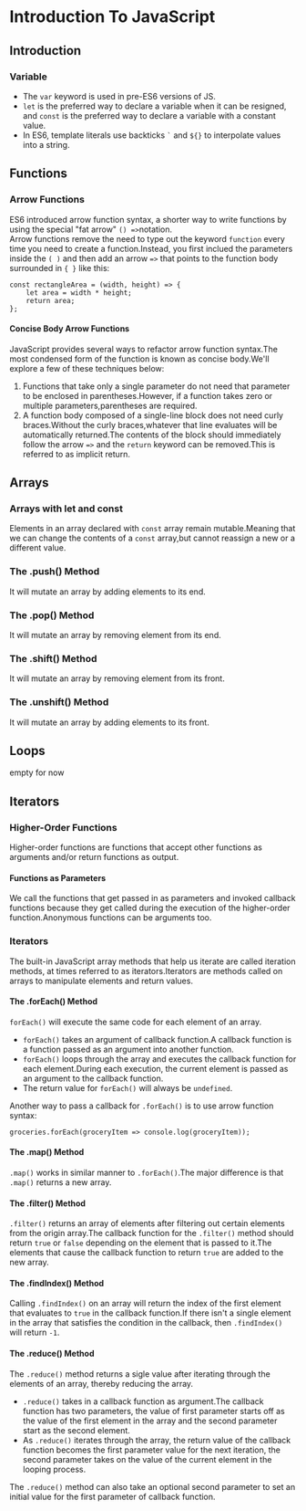 # Introduction To JavaScript
## Introduction
### Variable
- The `var` keyword is used in pre-ES6 versions of JS.
- `let` is the preferred way to declare a variable when it can be resigned, and `const` is the preferred way to declare a variable with a constant value.
- In ES6, template literals use backticks `` ` `` and `${}` to interpolate values into a string.
## Functions
### Arrow Functions
ES6 introduced arrow function syntax, a shorter way to write functions by using the special "fat arrow" `() =>`notation.<br/>
Arrow functions remove the need to type out the keyword `function` every time you need to create a function.Instead, you first inclued the parameters inside the `( )` and then add an arrow `=>` that points to the function body surrounded in `{ }` like this:
```
const rectangleArea = (width, height) => {
    let area = width * height;
    return area;
};
```
#### Concise Body Arrow Functions
JavaScript provides several ways to refactor arrow function syntax.The most condensed form of the function is known as concise body.We'll explore a few of these techniques below:
1. Functions that take only a single parameter do not need that parameter to be enclosed in parentheses.However, if a function takes zero or multiple parameters,parentheses are required.
2. A function body composed of a single-line block does not need curly braces.Without the curly braces,whatever that line evaluates will be automatically returned.The contents of the block should immediately follow the arrow `=>` and the `return` keyword can be removed.This is referred to as implicit return.

## Arrays
### Arrays with let and const
Elements in an array declared with `const` array remain mutable.Meaning that we can change the contents of a `const` array,but cannot reassign a new or a different value.
### The .push() Method
It will mutate an array by adding elements to its end.
### The .pop() Method
It will mutate an array by removing element from its end.
### The .shift() Method
It will mutate an array by removing element from its front.
### The .unshift() Method
It will mutate an array by adding elements to its front.
## Loops
empty for now
## Iterators
### Higher-Order Functions
Higher-order functions are functions that accept other functions as arguments and/or return functions as output.
#### Functions as Parameters
We call the functions that get passed in as parameters and invoked callback functions because they get called during the execution of the higher-order function.Anonymous functions can be arguments too.
### Iterators
The built-in JavaScript array methods that help us iterate are called iteration methods, at times referred to as iterators.Iterators are methods called on arrays to manipulate elements and return values.
#### The .forEach() Method
`forEach()` will execute the same code for each element of an array.
- `forEach()` takes an argument of callback function.A callback function is a function passed as an argument into another function.
- `forEach()` loops through the array and executes the callback function for each element.During each execution, the current element is passed as an argument to the callback function.
- The return value for `forEach()` will always be `undefined`.

Another way to pass a callback for `.forEach()` is to use arrow function syntax:
```
groceries.forEach(groceryItem => console.log(groceryItem));
```
#### The .map() Method
`.map()` works in similar manner to `.forEach()`.The major difference is that `.map()` returns a new array.
#### The .filter() Method
`.filter()` returns an array of elements after filtering out certain elements from the origin array.The callback function for the `.filter()` method should return `true` or `false` depending on the element that is passed to it.The elements that cause the callback function to return `true` are added to the new array.
#### The .findIndex() Method
Calling `.findIndex()` on an array will return the index of the first element that evaluates to `true` in the callback function.If there isn't a single element in the array that satisfies the condition in the callback, then `.findIndex()` will return `-1`.
#### The .reduce() Method
The `.reduce()` method returns a sigle value after iterating through the elements of an array, thereby reducing the array.
- `.reduce()` takes in a callback function as argument.The callback function has two parameters, the value of first parameter starts off as the value of the first element in the array and the second parameter start as the second element.
- As `.reduce()` iterates through the array, the return value of the callback function becomes the first parameter value for the next iteration, the second parameter takes on the value of the current element in the looping process.

The `.reduce()` method can also take an optional second parameter to set an initial value for the first parameter of callback function.
